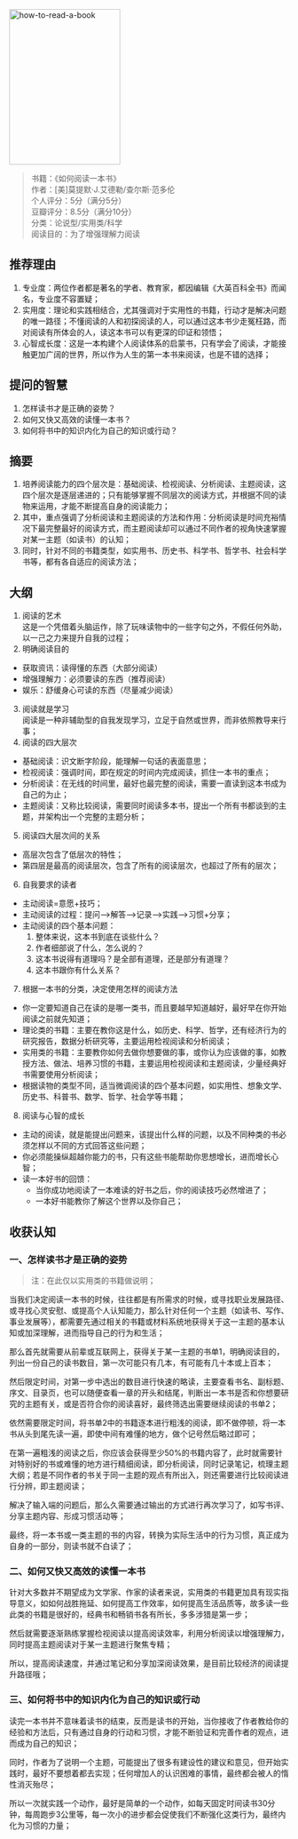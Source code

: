 <img src="http://image.dayuaidaodao.com/writing/image/how-to-read-a-book.jpg" alt="how-to-read-a-book" title="图片来自网络" width="200" height="280" />

> 书籍：《如何阅读一本书》  
> 作者：[美]莫提默·J.艾德勒/查尔斯·范多伦  
> 个人评分：5分（满分5分）  
> 豆瓣评分：8.5分（满分10分）  
> 分类：论说型/实用类/科学  
> 阅读目的：为了增强理解力阅读

## 推荐理由

1. 专业度：两位作者都是著名的学者、教育家，都因编辑《大英百科全书》而闻名，专业度不容置疑；
2. 实用度：理论和实践相结合，尤其强调对于实用性的书籍，行动才是解决问题的唯一路径；不懂阅读的人和初探阅读的人，可以通过这本书少走冤枉路，而对阅读有所体会的人，读这本书可以有更深的印证和领悟；
3. 心智成长度：这是一本构建个人阅读体系的启蒙书，只有学会了阅读，才能接触更加广阔的世界，所以作为人生的第一本书来阅读，也是不错的选择；

## 提问的智慧

1. 怎样读书才是正确的姿势？
2. 如何又快又高效的读懂一本书？
3. 如何将书中的知识内化为自己的知识或行动？

## 摘要

1. 培养阅读能力的四个层次是：基础阅读、检视阅读、分析阅读、主题阅读，这四个层次是逐层递进的；只有能够掌握不同层次的阅读方式，并根据不同的读物来运用，才能不断提高自身的阅读能力；
2. 其中，重点强调了分析阅读和主题阅读的方法和作用：分析阅读是时间充裕情况下最完整最好的阅读方式，而主题阅读却可以通过不同作者的视角快速掌握对某一主题（如读书）的认知；
3. 同时，针对不同的书籍类型，如实用书、历史书、科学书、哲学书、社会科学书等，都有各自适应的阅读方法；


## 大纲

1. 阅读的艺术  
这是一个凭借着头脑运作，除了玩味读物中的一些字句之外，不假任何外助，以一己之力来提升自我的过程；
2. 明确阅读目的
  - 获取资讯：读得懂的东西（大部分阅读）
  - 增强理解力：必须要读的东西（推荐阅读）
  - 娱乐：舒缓身心可读的东西（尽量减少阅读）
3. 阅读就是学习  
阅读是一种非辅助型的自我发现学习，立足于自然或世界，而非依照教导来行事；
4. 阅读的四大层次
  - 基础阅读：识文断字阶段，能理解一句话的表面意思；
  - 检视阅读：强调时间，即在规定的时间内完成阅读，抓住一本书的重点；
  - 分析阅读：在无线的时间里，最好也最完整的阅读，需要一直读到这本书成为自己的为止；
  - 主题阅读：又称比较阅读，需要同时阅读多本书，提出一个所有书都谈到的主题，并架构出一个完整的主题分析；  
5. 阅读四大层次间的关系  
  - 高层次包含了低层次的特性；
  - 第四层是最高的阅读层次，包含了所有的阅读层次，也超过了所有的层次；
6. 自我要求的读者
  - 主动阅读=意愿+技巧；
  - 主动阅读的过程：提问-->解答-->记录-->实践-->习惯+分享；
  - 主动阅读的四个基本问题：
    1. 整体来说，这本书到底在谈些什么？
    2. 作者细部说了什么，怎么说的？
    3. 这本书说得有道理吗？是全部有道理，还是部分有道理？
    4. 这本书跟你有什么关系？
7. 根据一本书的分类，决定使用怎样的阅读方法
  - 你一定要知道自己在读的是哪一类书，而且要越早知道越好，最好早在你开始阅读之前就先知道；
  - 理论类的书籍：主要在教你这是什么，如历史、科学、哲学，还有经济行为的研究报告，数据分析研究等，主要运用检视阅读和分析阅读；
  - 实用类的书籍：主要教你如何去做你想要做的事，或你认为应该做的事，如教授方法、做法、培养习惯的书籍，主要运用检视阅读和主题阅读，少量经典好书需要使用分析阅读；
  - 根据读物的类型不同，适当微调阅读的四个基本问题，如实用性、想象文学、历史书、科普书、数学、哲学、社会学等书籍；
8. 阅读与心智的成长
  - 主动的阅读，就是能提出问题来，该提出什么样的问题，以及不同种类的书必须怎样以不同的方式回答这些问题；
  - 你必须能操纵超越你能力的书，只有这些书能帮助你思想增长，进而增长心智；
  - 读一本好书的回馈：
    - 当你成功地阅读了一本难读的好书之后，你的阅读技巧必然增进了；
    - 一本好书能教你了解这个世界以及你自己；

## 收获认知

### 一、怎样读书才是正确的姿势

> 注：在此仅以实用类的书籍做说明；

当我们决定阅读一本书的时候，往往都是有所需求的时候，或寻找职业发展路径、或寻找心灵安慰、或提高个人认知能力，那么针对任何一个主题（如读书、写作、事业发展等），都需要先通过相关的书籍或材料系统地获得关于这一主题的基本认知或加深理解，进而指导自己的行为和生活；

那么首先就需要从前辈或互联网上，获得关于某一主题的书单1，明确阅读目的，列出一份自己的读书数目，第一次可能只有几本，有可能有几十本或上百本；

然后限定时间，对第一步中选出的数目进行快速的略读，主要查看书名、副标题、序文、目录页，也可以随便查看一章的开头和结尾，判断出一本书是否和你想要研究的主题有关，或是否符合你的阅读喜好，最终筛选出需要继续阅读的书单2；

依然需要限定时间，将书单2中的书籍逐本进行粗浅的阅读，即不做停顿，将一本书从头到尾先读一遍，即使中间有难懂的地方，做个记号然后略过即可；

在第一遍粗浅的阅读之后，你应该会获得至少50%的书籍内容了，此时就需要针对特别好的书或难懂的地方进行精细阅读，即分析阅读，同时记录笔记，梳理主题大纲；若是不同作者的书关于同一主题的观点有所出入，则还需要进行比较阅读进行分辨，即主题阅读；

解决了输入端的问题后，那么久需要通过输出的方式进行再次学习了，如写书评、分享主题内容、形成习惯活动等；

最终，将一本书或一类主题的书的内容，转换为实际生活中的行为习惯，真正成为自身的一部分，则读书就不白读了；


### 二、如何又快又高效的读懂一本书

针对大多数并不期望成为文学家、作家的读者来说，实用类的书籍更加具有现实指导意义，如如何战胜拖延、如何提高工作效率，如何提高生活品质等，故多读一些此类的书籍是很好的，经典书和畅销书各有所长，多多涉猎是第一步；

然后就需要逐渐熟练掌握检视阅读以提高阅读效率，利用分析阅读以增强理解力，同时提高主题阅读对于某一主题进行聚焦专精；

所以，提高阅读速度，并通过笔记和分享加深阅读效果，是目前比较经济的阅读提升路径哦；

### 三、如何将书中的知识内化为自己的知识或行动

读完一本书并不意味着读书的结束，反而是读书的开始，当你接收了作者教给你的经验和方法后，只有通过自身的行动和习惯，才能不断验证和完善作者的观点，进而成为自己的知识；

同时，作者为了说明一个主题，可能提出了很多有建设性的建议和意见，但开始实践时，最好不要想着都去实现；任何增加人的认识困难的事情，最终都会被人的惰性消灭殆尽；

所以一次就实践一个动作，最好是简单的一个动作，如每天固定时间读书30分钟，每周跑步3公里等，每一次小的进步都会促使我们不断强化这类行为，最终内化为习惯的力量；
